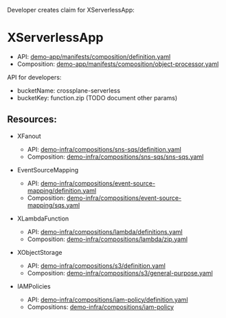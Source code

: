 Developer creates claim for XServerlessApp:

# XServerlessApp
* API: [demo-app/manifests/composition/definition.yaml](demo-app/manifests/composition/definition.yaml)
* Composition: [demo-app/manifests/composition/object-processor.yaml](demo-app/manifests/composition/object-processor.yaml)

API for developers:
 - bucketName: crossplane-serverless
 - bucketKey: function.zip
(TODO document other params)

## Resources:
* XFanout
    * API: [demo-infra/compositions/sns-sqs/definition.yaml](demo-infra/compositions/sns-sqs/definition.yaml)
    * Composition: [demo-infra/compositions/sns-sqs/sns-sqs.yaml](demo-infra/compositions/sns-sqs/definition.yaml)

* EventSourceMapping
    * API: [demo-infra/compositions/event-source-mapping/definition.yaml](demo-infra/compositions/sns-sqs/definition.yaml)
    * Composition: [demo-infra/compositions/event-source-mapping/sqs.yaml](demo-infra/compositions/sns-sqs/definition.yaml)

* XLambdaFunction
    * API: [demo-infra/compositions/lambda/definitions.yaml](demo-infra/compositions/sns-sqs/definition.yaml)
    * Composition: [demo-infra/compositions/lambda/zip.yaml](demo-infra/compositions/lambda/zip.yaml)

* XObjectStorage
    * API: [demo-infra/compositions/s3/definition.yaml](demo-infra/compositions/s3/definition.yaml)
    * Composition: [demo-infra/compositions/s3/general-purpose.yaml](demo-infra/compositions/s3/general-purpose.yaml)

* IAMPolicies
    * API: [demo-infra/compositions/iam-policy/definition.yaml](demo-infra/compositions/iam-policy/definition.yaml)
    * Compositions: [demo-infra/compositions/iam-policy](demo-infra/compositions/iam-policy/definition.yaml)